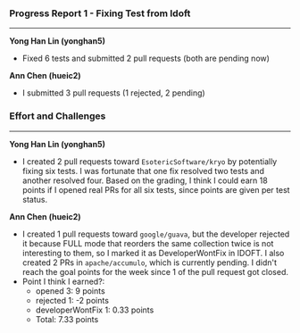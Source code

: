 ### Progress Report 1 - Fixing Test from Idoft

___

__Yong Han Lin (yonghan5)__
- Fixed 6 tests and submitted 2 pull requests (both are pending now)

__Ann Chen (hueic2)__
- I submitted 3 pull requests (1 rejected, 2 pending)
  
### Effort and Challenges
___
__Yong Han Lin (yonghan5)__
- I created 2 pull requests toward ```EsotericSoftware/kryo``` by potentially fixing six tests. I was fortunate that one fix resolved two tests and another resolved four. Based on the grading, I think I could earn 18 points if I opened real PRs for all six tests, since points are given per test status.

__Ann Chen (hueic2)__
- I created 1 pull requests toward ```google/guava```, but the developer rejected it because FULL mode that reorders the same collection twice is not interesting to them, so I marked it as DeveloperWontFix in IDOFT. I also created 2 PRs in ```apache/accumulo```, which is currently pending. I didn't reach the goal points for the week since 1 of the pull request got closed. 
- Point I think I earned?:
  - opened 3: 9 points
  - rejected 1: -2 points
  - developerWontFix 1: 0.33 points
  - Total: 7.33 points
